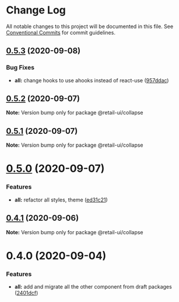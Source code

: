 # Change Log

All notable changes to this project will be documented in this file.
See [Conventional Commits](https://conventionalcommits.org) for commit guidelines.

## [0.5.3](https://github.com/sondh0127/retail-ui/compare/@retail-ui/collapse@0.5.2...@retail-ui/collapse@0.5.3) (2020-09-08)

### Bug Fixes

- **all:** change hooks to use ahooks instead of react-use ([957ddac](https://github.com/sondh0127/retail-ui/commit/957ddac510166a771bc0143408a0e4e71e39b973))

## [0.5.2](https://github.com/sondh0127/retail-ui/compare/@retail-ui/collapse@0.5.1...@retail-ui/collapse@0.5.2) (2020-09-07)

**Note:** Version bump only for package @retail-ui/collapse

## [0.5.1](https://github.com/sondh0127/retail-ui/compare/@retail-ui/collapse@0.5.0...@retail-ui/collapse@0.5.1) (2020-09-07)

**Note:** Version bump only for package @retail-ui/collapse

# [0.5.0](https://github.com/sondh0127/retail-ui/compare/@retail-ui/collapse@0.4.1...@retail-ui/collapse@0.5.0) (2020-09-07)

### Features

- **all:** refactor all styles, theme ([ed31c21](https://github.com/sondh0127/retail-ui/commit/ed31c219cd925c3f8340066f504f2527a9e911bf))

## [0.4.1](https://github.com/sondh0127/retail-ui/compare/@retail-ui/collapse@0.4.0...@retail-ui/collapse@0.4.1) (2020-09-06)

**Note:** Version bump only for package @retail-ui/collapse

# 0.4.0 (2020-09-04)

### Features

- **all:** add and migrate all the other component from draft packages ([2401dcf](https://github.com/sondh0127/retail-ui/commit/2401dcffeed92aa322be2944d4cfa9b8002e6e53))
